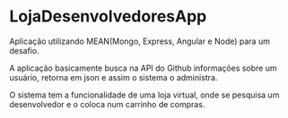 # LojaDesenvolvedoresApp

Aplicação utilizando MEAN(Mongo, Express, Angular e Node) para um desafio.

A aplicação basicamente busca na API do Github informações sobre um usuário, retorna em json e assim o sistema o administra.

O sistema tem a funcionalidade de uma loja virtual, onde se pesquisa um desenvolvedor e o coloca num carrinho de compras.
